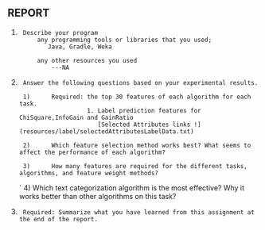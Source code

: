 
## REPORT
1.      Describe your program
            any programming tools or libraries that you used;
               Java, Gradle, Weka

            any other resources you used
                ---NA
2.      Answer the following questions based on your experimental results.

        1)      Required: the top 30 features of each algorithm for each task.
                          1. Label prediction features for ChiSquare,InfoGain and GainRatio 
                             [Selected Attributes links !](resources/label/selectedAttributesLabelData.txt)

        2)      Which feature selection method works best? What seems to affect the performance of each algorithm?

        3)      How many features are required for the different tasks, algorithms, and feature weight methods?

    `   4)      Which text categorization algorithm is the most effective? Why it works better than other algorithms on this task?

3.      Required: Summarize what you have learned from this assignment at the end of the report.
